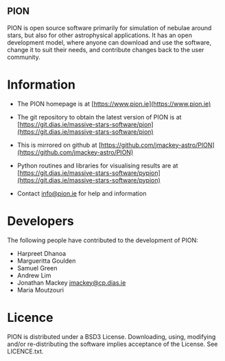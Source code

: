 
PION
-------

PION is open source software primarily for simulation of nebulae around stars, but also for other astrophysical applications.  It has an open development model, where anyone can download and use the software, change it to suit their needs, and contribute changes back to the user community.



Information
=============

 * The PION homepage is at [https://www.pion.ie](https://www.pion.ie)

 * The git repository to obtain the latest version of PION is at [https://git.dias.ie/massive-stars-software/pion](https://git.dias.ie/massive-stars-software/pion)

 * This is mirrored on github at [https://github.com/jmackey-astro/PION](https://github.com/jmackey-astro/PION)

 * Python routines and libraries for visualising results are at [https://git.dias.ie/massive-stars-software/pypion](https://git.dias.ie/massive-stars-software/pypion)

 *  Contact [info@pion.ie](mailto:info@pion.ie) for help and information



Developers
==============

The following people have contributed to the development of PION:

  * Harpreet Dhanoa
  * Margueritta Goulden   
  * Samuel Green
  * Andrew Lim
  * Jonathan Mackey       <jmackey@cp.dias.ie>
  * Maria Moutzouri    


Licence
===========

PION is distributed under a BSD3 License.  Downloading, using, modifying and/or re-distributing the software implies acceptance of the License.  See LICENCE.txt.


